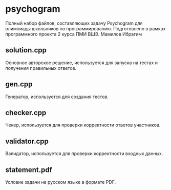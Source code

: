 # psychogram

Полный набор файлов, составляющих задачу Psychogram для олимпиады школьников по программированию.
Подготовлено в рамках программного проекта 2 курса ПМИ ВШЭ.
Мамилов Ибрагим 

## solution.cpp 
Основное авторское решение, используется для запуска на тестах и получения правильных ответов.

## gen.cpp
Генератор, используется для создания тестов.

## checker.cpp
Чекер, используется для проверки корректности ответов участников.

## validator.cpp
Валидатор, используется для проверки корректности входных данных.

## statement.pdf
Условие задачи на русском языке в формате PDF.
